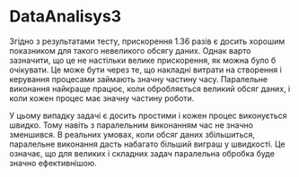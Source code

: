 # DataAnalisys3

Згідно з результатами тесту, прискорення 1.36 разів є досить хорошим показником для такого невеликого обсягу даних. Однак варто зазначити, що це не настільки велике прискорення, як можна було б очікувати. Це може бути через те, що накладні витрати на створення і керування процесами займають значну частину часу. Паралельне виконання найкраще працює, коли обробляється великий обсяг даних, і коли кожен процес має значну частину роботи.

У цьому випадку задачі є досить простими і кожен процес виконується швидко. Тому навіть з паралельним виконанням час не значно зменшився. В реальних умовах, коли обсяг даних збільшиться, паралельне виконання дасть набагато більший виграш у швидкості. Це означає, що для великих і складних задач паралельна обробка буде значно ефективнішою.
